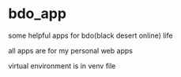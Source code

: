 # bdo_app
some helpful apps for bdo(black desert online) life

all apps are for my personal web apps

virtual environment is in venv file
